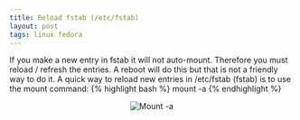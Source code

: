 ```yaml
---
title: Reload fstab (/etc/fstab)
layout: post
tags: linux fedora
---
```


If you make a new entry in fstab it will not auto-mount.  Therefore you must reload / refresh the entries.  A reboot will do this but that is not a friendly way to do it.  A quick way to reload new entries in /etc/fstab (fstab) is to use the mount command:
{% highlight bash %}
mount -a
{% endhighlight %}

<div style="text-align:center;"><img src='http://chrisschuld.com/wp-content/uploads/2007/08/screenshot-mount-a.png' alt='Mount -a' /></div>
